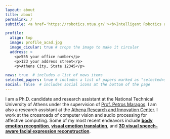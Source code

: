 ```yaml
---
layout: about
title: about
permalink: /
subtitle: <a href='https://robotics.ntua.gr/'><b>Intelligent Robotics and Automation Laboratory</b></a>, National Technical University of Athens

profile:
  align: top
  image: profile_acad.jpg
  image_cicular: true # crops the image to make it circular
  address: >
    <p>555 your office number</p>
    <p>123 your address street</p>
    <p>Athens City, State 12345</p>

news: true  # includes a list of news items
selected_papers: true # includes a list of papers marked as "selected={true}"
social: false  # includes social icons at the bottom of the page
---
```


I am a Ph.D. candidate and research assistant at the National Technical University of Athens under the supervision of <a href="https://robotics.ntua.gr/members/maragos/">Prof. Petros Maragos</a>. I am also a research assistant at the <a href="https://www.athenarc.gr/en">Athena Research and Innovation Center</a>. I work at the crossroads of computer vision and audio processing for affective computing. Some of my most recent endeavors include <a href="https://arxiv.org/pdf/1901.01805.pdf"><b>body emotion recognition</b></a>, <a href="https://foivospar.github.io/NED/"><b>visual emotion translation</b></a>, and <a href="https://filby89.github.io/spectre/"><b>3D visual speech-aware facial expression reconstruction</b></a>.


<!-- building affective multimodal avatars. I have also worked in audiovisual emotion recognition with.
 -->
<!--  -->

<!-- Put your address / P.O. box / other info right below your picture. You can also disable any these elements by editing `profile` property of the YAML header of your `_pages/about.md`. Edit `_bibliography/papers.bib` and Jekyll will render your [publications page](/al-folio/publications/) automatically. -->

<!-- Link to your social media connections, too. This theme is set up to use [Font Awesome icons](http://fortawesome.github.io/Font-Awesome/) and [Academicons](https://jpswalsh.github.io/academicons/), like the ones below. Add your Facebook, Twitter, LinkedIn, Google Scholar, or just disable all of them. -->
